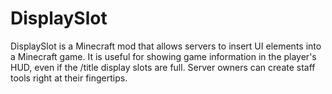 # DisplaySlot
DisplaySlot is a Minecraft mod that allows servers to insert UI elements into a Minecraft game. It is useful for showing game information in the player's HUD, even if the /title display slots are full. Server owners can create staff tools right at their fingertips.
